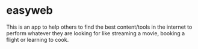 # easyweb
This is an app to help others to find the best content/tools in the internet to perform whatever they are looking for like streaming a movie, booking a flight or learning to cook.
